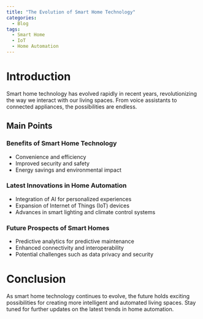 ```yaml
---
title: "The Evolution of Smart Home Technology"
categories:
  - Blog
tags:
  - Smart Home
  - IoT
  - Home Automation
---
```


# Introduction
Smart home technology has evolved rapidly in recent years, revolutionizing the way we interact with our living spaces. From voice assistants to connected appliances, the possibilities are endless.

## Main Points
### Benefits of Smart Home Technology
- Convenience and efficiency
- Improved security and safety
- Energy savings and environmental impact

### Latest Innovations in Home Automation
- Integration of AI for personalized experiences
- Expansion of Internet of Things (IoT) devices
- Advances in smart lighting and climate control systems

### Future Prospects of Smart Homes
- Predictive analytics for predictive maintenance
- Enhanced connectivity and interoperability
- Potential challenges such as data privacy and security

# Conclusion
As smart home technology continues to evolve, the future holds exciting possibilities for creating more intelligent and automated living spaces. Stay tuned for further updates on the latest trends in home automation.